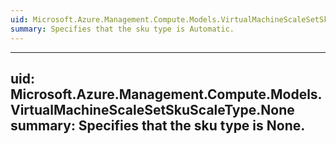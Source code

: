 ```yaml
---
uid: Microsoft.Azure.Management.Compute.Models.VirtualMachineScaleSetSkuScaleType.Automatic
summary: Specifies that the sku type is Automatic.
---
```


---
uid: Microsoft.Azure.Management.Compute.Models.VirtualMachineScaleSetSkuScaleType.None
summary: Specifies that the sku type is None.
---
